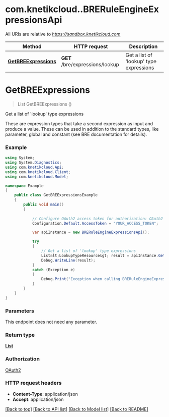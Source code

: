 # com.knetikcloud..BRERuleEngineExpressionsApi

All URIs are relative to *https://sandbox.knetikcloud.com*

Method | HTTP request | Description
------------- | ------------- | -------------
[**GetBREExpressions**](BRERuleEngineExpressionsApi.md#getbreexpressions) | **GET** /bre/expressions/lookup | Get a list of &#39;lookup&#39; type expressions


<a name="getbreexpressions"></a>
# **GetBREExpressions**
> List<LookupTypeResource> GetBREExpressions ()

Get a list of 'lookup' type expressions

These are expression types that take a second expression as input and produce a value. These can be used in addition to the standard types, like parameter, global and constant (see BRE documentation for details).

### Example
```csharp
using System;
using System.Diagnostics;
using com.knetikcloud.Api;
using com.knetikcloud.Client;
using com.knetikcloud.Model;

namespace Example
{
    public class GetBREExpressionsExample
    {
        public void main()
        {
            
            // Configure OAuth2 access token for authorization: OAuth2
            Configuration.Default.AccessToken = "YOUR_ACCESS_TOKEN";

            var apiInstance = new BRERuleEngineExpressionsApi();

            try
            {
                // Get a list of 'lookup' type expressions
                List&lt;LookupTypeResource&gt; result = apiInstance.GetBREExpressions();
                Debug.WriteLine(result);
            }
            catch (Exception e)
            {
                Debug.Print("Exception when calling BRERuleEngineExpressionsApi.GetBREExpressions: " + e.Message );
            }
        }
    }
}
```

### Parameters
This endpoint does not need any parameter.

### Return type

[**List<LookupTypeResource>**](LookupTypeResource.md)

### Authorization

[OAuth2](../README.md#OAuth2)

### HTTP request headers

 - **Content-Type**: application/json
 - **Accept**: application/json

[[Back to top]](#) [[Back to API list]](../README.md#documentation-for-api-endpoints) [[Back to Model list]](../README.md#documentation-for-models) [[Back to README]](../README.md)

